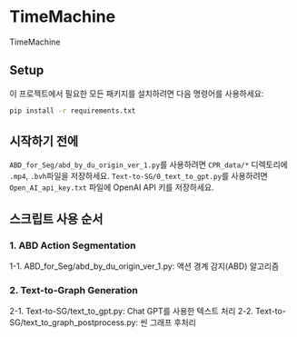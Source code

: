 # TimeMachine
TimeMachine

## Setup
이 프로젝트에서 필요한 모든 패키지를 설치하려면 다음 명령어를 사용하세요:
```bash
pip install -r requirements.txt
```

## 시작하기 전에
`ABD_for_Seg/abd_by_du_origin_ver_1.py`를 사용하려면 `CPR_data/*` 디렉토리에 `.mp4`, `.bvh`파일을 저장하세요.
`Text-to-SG/0_text_to_gpt.py`를 사용하려면 `Open_AI_api_key.txt` 파일에 OpenAI API 키를 저장하세요.

## 스크립트 사용 순서
### 1. ABD Action Segmentation
1-1. ABD_for_Seg/abd_by_du_origin_ver_1.py: 액션 경계 감지(ABD) 알고리즘

### 2. Text-to-Graph Generation
2-1. Text-to-SG/text_to_gpt.py: Chat GPT를 사용한 텍스트 처리
2-2. Text-to-SG/text_to_graph_postprocess.py: 씬 그래프 후처리

